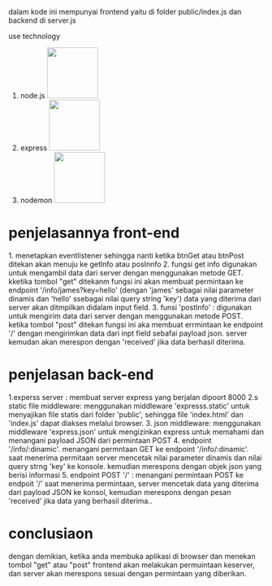 dalam kode ini mempunyai frontend yaitu di folder public/index.js dan backend di server.js

use technology 
1. node.js <img src="https://upload.wikimedia.org/wikipedia/commons/d/d9/Node.js_logo.svg" width="100"/>
2. express <img src="https://miro.medium.com/v2/resize:fit:700/1*XP-mZOrIqX7OsFInN2ngRQ.png" width="100"/>
3. nodemon <img src="https://static-00.iconduck.com/assets.00/nodemon-icon-1800x2048-cec0ndk1.png" width="100"/>
 
<h1>penjelasannya front-end</h1>
1. menetapkan eventlistener sehingga nanti ketika btnGet atau btnPost ditekan akan menuju ke getInfo atau posInnfo
2. fungsi get info digunakan untuk mengambil data dari server dengan menggunakan metode GET. kketika tombol "get" ditekanm fungsi ini akan membuat permintaan ke endpoint '/info/james?key=hello' (dengan 'james' sebagai nilai parameter dinamis dan 'hello' ssebagai nilai query string 'key') data yang diterima dari server akan ditmpilkan didalam input field.
3. funsi 'postInfo' : digunakan untuk mengirim data dari server dengan menggunakan metode POST. ketika tombol "post" ditekan fungsi ini aka membuat errmintaan ke endpoint '/' dengan mengirimkan data dari inpt field sebafai payload json. server kemudan akan merespon dengan 'received' jika data berhasil diterima.


<h1>penjelasan back-end</h1>

1.experss server : membuat server express yang berjalan dipoort 8000
2.s static file middleware: menggunakan middleware 'expresss.static' untuk menyajikan file statis dari folder 'public', sehingga file 'index.html' dan 'index.js' dapat diakses melalui browser.
3. json middleware: menggunakan middleware 'express.json' untuk mengizinkan express untuk memahami dan menangani payload JSON dari permintaan POST
4. endpoint '/info/:dinamic'. menangani permntaan GET ke endpoint '/info/:dinamic'. saat menerima permitaan server mencetak nilai parameter dinamis dan nilai query strng 'key' ke konsole. kemudian merespons dengan objek json yang berisi informasi
5. endpoint POST '/' : menangani permintaan POST ke endpoit '/' saat menerima permintaan, server mencetak data yang diterima dari payload JSON ke konsol, kemudian merespons dengan pesan 'received' jika data yang berhasil diterima..

<h1>conclusiaon </h1>
dengan demikian, ketika anda membuka aplikasi di browser dan menekan tombol "get" atau "post" frontend akan melakukan permuintaan keserver, dan server akan merespons sesuai dengan permintaan yang diberikan.
